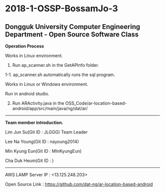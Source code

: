 # 2018-1-OSSP-BossamJo-3 
## Dongguk University Computer Engineering Department - Open Source Software Class


__Operation Process__

Works in Linux environment.
1. Run ap_scanner.sh in the GetAPInfo folder.

1-1. ap_scanner.sh automatically runs the sql program.

Works in Linux or Windows environment.

Run in android studio.

2. Run ARActivity.java in the OSS_Code/ar-location-based-android/app/src/main/java/ng/dat/ar/
---

__Team member introduction.__

Lim Jun Su(Git ID : JLGGG) Team Leader

Lee Na Young(Git ID : nayoung2014)

Min Kyung Eun(Git ID : MInKyungEun)

Cha Duk Heum(Git ID : )

---

AWS LAMP Server IP : <13.125.248.203>

Open Source Link : <https://github.com/dat-ng/ar-location-based-android>
